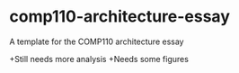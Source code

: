 # comp110-architecture-essay
A template for the COMP110 architecture essay

+Still needs more analysis
+Needs some figures
